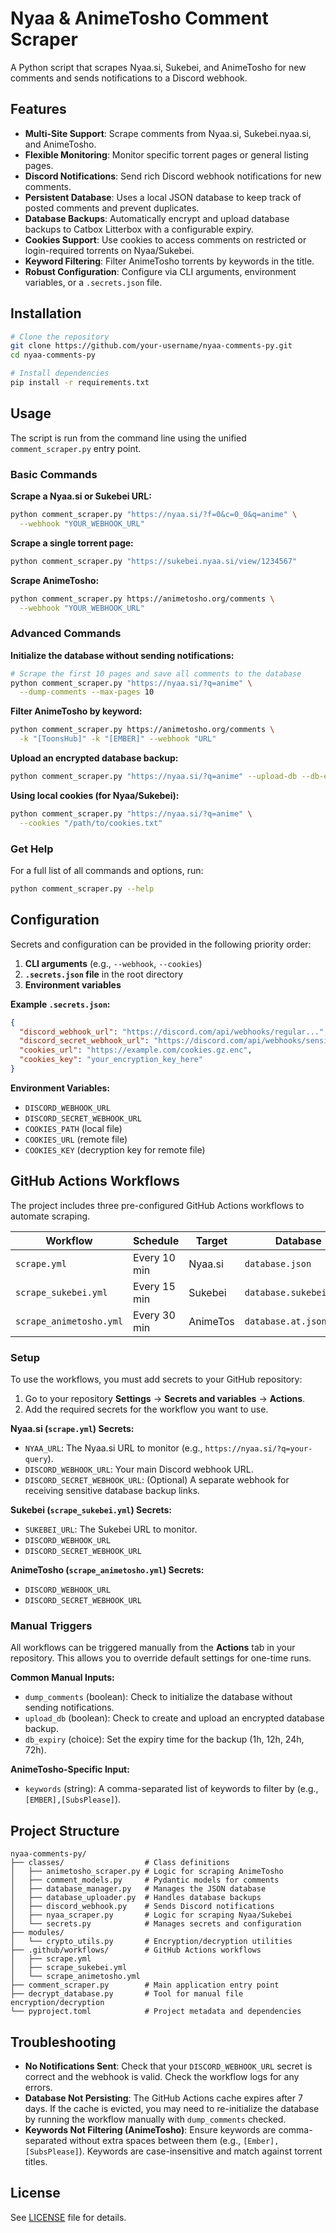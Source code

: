 # Nyaa & AnimeTosho Comment Scraper

A Python script that scrapes Nyaa.si, Sukebei, and AnimeTosho for new
comments and sends notifications to a Discord webhook.

## Features

- **Multi-Site Support**: Scrape comments from Nyaa.si, Sukebei.nyaa.si,
  and AnimeTosho.
- **Flexible Monitoring**: Monitor specific torrent pages or general listing
  pages.
- **Discord Notifications**: Send rich Discord webhook notifications for new
  comments.
- **Persistent Database**: Uses a local JSON database to keep track of posted
  comments and prevent duplicates.
- **Database Backups**: Automatically encrypt and upload database backups to
  Catbox Litterbox with a configurable expiry.
- **Cookies Support**: Use cookies to access comments on restricted or
  login-required torrents on Nyaa/Sukebei.
- **Keyword Filtering**: Filter AnimeTosho torrents by keywords in the title.
- **Robust Configuration**: Configure via CLI arguments, environment
  variables, or a `.secrets.json` file.

## Installation

```bash
# Clone the repository
git clone https://github.com/your-username/nyaa-comments-py.git
cd nyaa-comments-py

# Install dependencies
pip install -r requirements.txt
```

## Usage

The script is run from the command line using the unified
`comment_scraper.py` entry point.

### Basic Commands

**Scrape a Nyaa.si or Sukebei URL:**

```bash
python comment_scraper.py "https://nyaa.si/?f=0&c=0_0&q=anime" \
  --webhook "YOUR_WEBHOOK_URL"
```

**Scrape a single torrent page:**

```bash
python comment_scraper.py "https://sukebei.nyaa.si/view/1234567"
```

**Scrape AnimeTosho:**

```bash
python comment_scraper.py https://animetosho.org/comments \
  --webhook "YOUR_WEBHOOK_URL"
```

### Advanced Commands

**Initialize the database without sending notifications:**

```bash
# Scrape the first 10 pages and save all comments to the database
python comment_scraper.py "https://nyaa.si/?q=anime" \
  --dump-comments --max-pages 10
```

**Filter AnimeTosho by keyword:**

```bash
python comment_scraper.py https://animetosho.org/comments \
  -k "[ToonsHub]" -k "[EMBER]" --webhook "URL"
```

**Upload an encrypted database backup:**

```bash
python comment_scraper.py "https://nyaa.si/?q=anime" --upload-db --db-expiry 24h
```

**Using local cookies (for Nyaa/Sukebei):**

```bash
python comment_scraper.py "https://nyaa.si/?q=anime" \
  --cookies "/path/to/cookies.txt"
```

### Get Help

For a full list of all commands and options, run:

```bash
python comment_scraper.py --help
```

## Configuration

Secrets and configuration can be provided in the following priority order:

1. **CLI arguments** (e.g., `--webhook`, `--cookies`)
2. **`.secrets.json` file** in the root directory
3. **Environment variables**

**Example `.secrets.json`:**

```json
{
  "discord_webhook_url": "https://discord.com/api/webhooks/regular...",
  "discord_secret_webhook_url": "https://discord.com/api/webhooks/sensitive...",
  "cookies_url": "https://example.com/cookies.gz.enc",
  "cookies_key": "your_encryption_key_here"
}
```

**Environment Variables:**

- `DISCORD_WEBHOOK_URL`
- `DISCORD_SECRET_WEBHOOK_URL`
- `COOKIES_PATH` (local file)
- `COOKIES_URL` (remote file)
- `COOKIES_KEY` (decryption key for remote file)

## GitHub Actions Workflows

The project includes three pre-configured GitHub Actions workflows to
automate scraping.

| Workflow                | Schedule     | Target   | Database                |
| ----------------------- | ------------ | -------- | ----------------------- |
| `scrape.yml`            | Every 10 min | Nyaa.si  | `database.json`         |
| `scrape_sukebei.yml`    | Every 15 min | Sukebei  | `database.sukebei.json` |
| `scrape_animetosho.yml` | Every 30 min | AnimeTos | `database.at.json`      |

### Setup

To use the workflows, you must add secrets to your GitHub repository:

1. Go to your repository **Settings** → **Secrets and variables** →
   **Actions**.
2. Add the required secrets for the workflow you want to use.

**Nyaa.si (`scrape.yml`) Secrets:**

- `NYAA_URL`: The Nyaa.si URL to monitor
  (e.g., `https://nyaa.si/?q=your-query`).
- `DISCORD_WEBHOOK_URL`: Your main Discord webhook URL.
- `DISCORD_SECRET_WEBHOOK_URL`: (Optional) A separate webhook for receiving
  sensitive database backup links.

**Sukebei (`scrape_sukebei.yml`) Secrets:**

- `SUKEBEI_URL`: The Sukebei URL to monitor.
- `DISCORD_WEBHOOK_URL`
- `DISCORD_SECRET_WEBHOOK_URL`

**AnimeTosho (`scrape_animetosho.yml`) Secrets:**

- `DISCORD_WEBHOOK_URL`
- `DISCORD_SECRET_WEBHOOK_URL`

### Manual Triggers

All workflows can be triggered manually from the **Actions** tab in your
repository. This allows you to override default settings for one-time runs.

**Common Manual Inputs:**

- `dump_comments` (boolean): Check to initialize the database without
  sending notifications.
- `upload_db` (boolean): Check to create and upload an encrypted database
  backup.
- `db_expiry` (choice): Set the expiry time for the backup
  (1h, 12h, 24h, 72h).

**AnimeTosho-Specific Input:**

- `keywords` (string): A comma-separated list of keywords to filter by
  (e.g., `[EMBER],[SubsPlease]`).

## Project Structure

```text
nyaa-comments-py/
├── classes/                  # Class definitions
│   ├── animetosho_scraper.py # Logic for scraping AnimeTosho
│   ├── comment_models.py     # Pydantic models for comments
│   ├── database_manager.py   # Manages the JSON database
│   ├── database_uploader.py  # Handles database backups
│   ├── discord_webhook.py    # Sends Discord notifications
│   ├── nyaa_scraper.py       # Logic for scraping Nyaa/Sukebei
│   └── secrets.py            # Manages secrets and configuration
├── modules/
│   └── crypto_utils.py       # Encryption/decryption utilities
├── .github/workflows/        # GitHub Actions workflows
│   ├── scrape.yml
│   ├── scrape_sukebei.yml
│   └── scrape_animetosho.yml
├── comment_scraper.py        # Main application entry point
├── decrypt_database.py       # Tool for manual file encryption/decryption
└── pyproject.toml            # Project metadata and dependencies
```

## Troubleshooting

- **No Notifications Sent**: Check that your `DISCORD_WEBHOOK_URL` secret is
  correct and the webhook is valid. Check the workflow logs for any errors.
- **Database Not Persisting**: The GitHub Actions cache expires after 7 days.
  If the cache is evicted, you may need to re-initialize the database by
  running the workflow manually with `dump_comments` checked.
- **Keywords Not Filtering (AnimeTosho)**: Ensure keywords are
  comma-separated without extra spaces between them
  (e.g., `[Ember],[SubsPlease]`). Keywords are case-insensitive and match
  against torrent titles.

## License

See [LICENSE](LICENSE) file for details.
